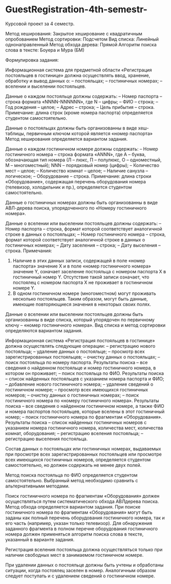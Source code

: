 # GuestRegistration-4th-semestr-
Курсовой проект за 4 семестр. 

Метод хеширования: Закрытое хеширование с квадратичным опробованием
Метод сортировки: Подсчетом
Вид списка: Линейный однонаправленный
Метод обхода дерева: Прямой
Алгоритм поиска слова в тексте: Боуера и Мура (БМ)

Формулировка задания:

 Информационная система для предметной области «Регистрация постояльцев в гостинице» должна осуществлять ввод, хранение, обработку и вывод данных о:
– постояльцах;
– гостиничных номерах;
– вселении и выселении постояльцев.

Данные о каждом постояльце должны содержать:
– Номер паспорта – строка формата «NNNN-NNNNNN», где N –
цифры;
– ФИО – строка;
– Год рождения – целое;
– Адрес – строка;
– Цель прибытия – строка.
Примечание: длина строк (кроме номера паспорта) определяется
студентом самостоятельно.

 Данные о постояльцах должны быть организованны в виде
хеш-таблицы, первичным ключом которой является «номер паспорта» Метод хеширования определяется вариантом задания.

 Данные о каждом гостиничном номере должны содержать:
– Номер гостиничного номера – строка формата «ANNN», где A –
буква, обозначающая тип номера (Л – люкс, П – полулюкс, О – одноместный, М – многоместный); NNN – порядковый номер (цифры);
– Количество мест – целое;
– Количество комнат – целое;
– Наличие санузла – логическое;
– Оборудование – строка.
Примечание: длина строки «Оборудование», содержащая перечень оборудования номера (телевизор, холодильник и пр.), определяется студентом самостоятельно.

 Данные о гостиничных номерах должны быть организованны в виде АВЛ-дерева поиска, упорядоченного по «Номеру гостиничного номера».

Данные о вселении или выселении постояльцев должны
содержать:
– Номер паспорта – строка, формат которой соответствует аналогичной строке в данных о постояльцах;
– Номер гостиничного номера – строка, формат которой соответствует аналогичной строке в данных о гостиничных номерах;
– Дату заселения – строка;
– Дату выселения – строка.
Примечания:
1. Наличие в этих данных записи, содержащей в поле «номер паспорта» значение X и в поле «номер гостиничного номера» значение Y, означает заселение постояльца с номером паспорта X в гостиничный номер Y. Отсутствие такой записи означает, что постоялец
с номером паспорта X не проживает в гостиничном номере Y.
2. В одном гостиничном номере (многоместном) могут проживать
несколько постояльцев. Таким образом, могут быть данные, имеющие повторяющиеся значения в некоторых своих полях.

Данные о вселении или выселении постояльцев должны
быть организованны в виде списка, который упорядочен по первичному ключу – «номер гостиничного номера». Вид списка и метод сортировки определяются вариантом задания.

Информационная система «Регистрация постояльцев в гостинице» должна осуществлять следующие операции:
– регистрацию нового постояльца;
– удаление данных о постояльце;
– просмотр всех зарегистрированных постояльцев;
– очистку данных о постояльцах;
– поиск постояльца по номеру паспорта. Результаты поиска – все
сведения о найденном постояльце и номер гостиничного номера,
в котором он проживает;
– поиск постояльца по ФИО. Результаты поиска – список найденных постояльцев с указанием номера паспорта и ФИО;
– добавление нового гостиничного номера;
– удаление сведений о гостиничном номере;
– просмотр всех имеющихся гостиничных номеров;
– очистку данных о гостиничных номерах;
– поиск гостиничного номера по «номеру гостиничного номера».
Результаты поиска – все сведения о найденном гостиничном номере, а также ФИО и номера паспортов постояльцев, которые вселены
в этот гостиничный номер;
– поиск гостиничного номера по фрагментам «Оборудования».
Результаты поиска – список найденных гостиничных номеров с указанием номера гостиничного номера, количества мест, количества
комнат, оборудования;
– регистрацию вселения постояльца;
– регистрацию выселения постояльца.

Состав данных о постояльцах или гостиничных номерах,
выдаваемых при просмотре всех зарегистрированных постояльцев
или просмотре всех имеющихся гостиничных номеров, определяется студентом самостоятельно, но должен содержать не менее двух
полей.

Метод поиска постояльца по ФИО определяется студентом
самостоятельно. Выбранный метод необходимо сравнить с альтернативными методами.

Поиск гостиничного номера по фрагментам «Оборудования» должен осуществляться путем систематического обхода АВЛдерева поиска. Метод обхода определяется вариантом задания. При
поиске гостиничного номера по фрагментам «Оборудования» могут
быть заданы как полный перечень оборудования гостиничного номера, так и его часть (например, указан только телевизор). Для обнаружения заданного фрагмента в полном перечне оборудования
гостиничного номера должен применяться алгоритм поиска слова
в тексте, указанный в варианте задания.

Регистрация вселения постояльца должна осуществляться только при наличии свободных мест в занимаемом гостиничном
номере.

При удалении данных о постояльце должны быть учтены и обработаны ситуации, когда постоялец заселен в номер. Аналогичным образом следует поступать и с удалением сведений о гостиничном номере.
